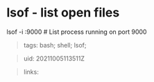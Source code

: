 # lsof - list open files

lsof -i :9000 # List process running on port 9000

> tags: bash; shell; lsof;

> uid: 20211005113511Z

> links: 

